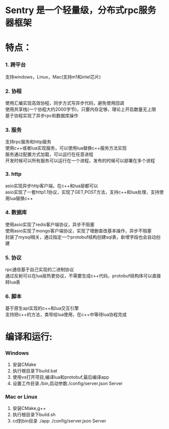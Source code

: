 # Sentry 是一个轻量级，分布式rpc服务器框架
# 特点：
### 1. 跨平台
支持windows，Linux，Mac(支持m1和intel芯片)
### 2. 协程
使用汇编实现高效协程，同步方式写异步代码，避免使用回调  
使用共享栈(一个协程大约2000字节)，只要内存足够，理论上开启数量无上限  
基于协程实现了异步rpc和数据库操作
### 3. 服务
支持rpc服务和http服务  
使用c++或者lua实现服务，可以使用lua替换c++服务方法实现  
服务通过配置方式加载，可以运行在任意进程  
开发时候可以所有服务可以运行在一个进程，发布的时候可以部署在多个进程
### 3. http
asio实现异步http客户端，在c++和lua层都可以  
asio实现了一套http1.1协议，实现了GET,POST方法，支持c++和lua处理，支持使用lua替换c++
### 4. 数据库
使用asio实现了redis客户端协议，异步不阻塞  
使用asio实现了mongo客户端协议，实现了增删查改基本操作，异步不阻塞  
封装了mysql相关，通过指定一个protobuf结构创建sql表，新增字段也会自动创建
### 5. 协议
rpc通信基于自己实现的二进制协议  
通过反射可以在lua层热更协议，不需要生成c++代码，protobuf结构体可以直接转lua表
### 6. 脚本
基于原生api实现的c++和lua交互引擎  
支持把c++的方法，类导给lua使用，在c++中等待lua协程完成
# 编译和运行:
### Windows
1. 安装CMake
2. 执行根目录下build.bat
3. 使用vs打开项目,编译lua和protobuf,最后编译app
4. 设置工作目录./bin,启动参数./config/server.json Server
### Mac or Linux
1. 安装CMake,g++
2. 执行根目录下build.sh
3. cd到bin目录 ./app ./config/server.json Server